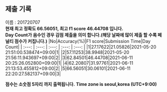 


  
## 제출 기록  
이름 : 201720707  
**현재 최고 정확도 66.56051, 최고 f1 score 46.44708 입니다.**  
**Day Count가 음수인 경우 감점 제출을 의미 합니다.(해당 날짜에 많이 제출 할 수록 페널티 점수가 커집니다.)**
|No|Accuracy(%)|F1 score|Submission Time|Day Count|
| :---: | :---: | :---: | :---: | :---: |
|1|27.17622|21.05826|2021-05-20 21:51:00.538474+09:00|1|
|2|57.11253|38.9948|2021-05-20 21:56:11.943697+09:00|2|
|3|62.84501|46.44708|2021-06-11 20:25:26.052800+09:00|1|
|4|62.20807|31.97761|2021-06-11 21:13:53.455812+09:00|2|
|5|66.56051|30.06101|2021-06-11 22:20:27.582137+09:00|3|


**점수는 소숫점 5자리 까지 출력됩니다.**
**Time zone is seoul,korea (UTC+9:00)**
